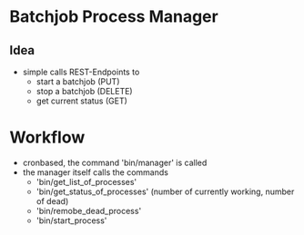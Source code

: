 # Batchjob Process Manager

## Idea

* simple calls REST-Endpoints to
    * start a batchjob (PUT)
    * stop a batchjob (DELETE)
    * get current status (GET)

# Workflow

* cronbased, the command 'bin/manager' is called
* the manager itself calls the commands
    * 'bin/get_list_of_processes'
    * 'bin/get_status_of_processes' (number of currently working, number of dead)
    * 'bin/remobe_dead_process'
    * 'bin/start_process'
